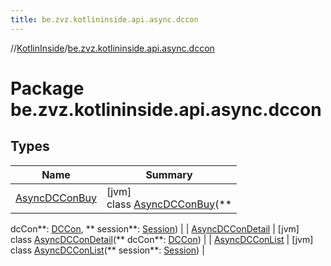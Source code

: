 ```yaml
---
title: be.zvz.kotlininside.api.async.dccon
---
```

//[KotlinInside](../../index.html)/[be.zvz.kotlininside.api.async.dccon](index.html)



# Package be.zvz.kotlininside.api.async.dccon

## Types

| Name | Summary |
|---|---|
| [AsyncDCConBuy](-async-d-c-con-buy/index.html) | [jvm]<br>class [AsyncDCConBuy](-async-d-c-con-buy/index.html)(**
dcCon**: [DCCon](../be.zvz.kotlininside.api.type/-d-c-con/index.html), **
session**: [Session](../be.zvz.kotlininside.session/-session/index.html)) |
| [AsyncDCConDetail](-async-d-c-con-detail/index.html) | [jvm]<br>class [AsyncDCConDetail](-async-d-c-con-detail/index.html)(**
dcCon**: [DCCon](../be.zvz.kotlininside.api.type/-d-c-con/index.html)) |
| [AsyncDCConList](-async-d-c-con-list/index.html) | [jvm]<br>class [AsyncDCConList](-async-d-c-con-list/index.html)(**
session**: [Session](../be.zvz.kotlininside.session/-session/index.html)) |

